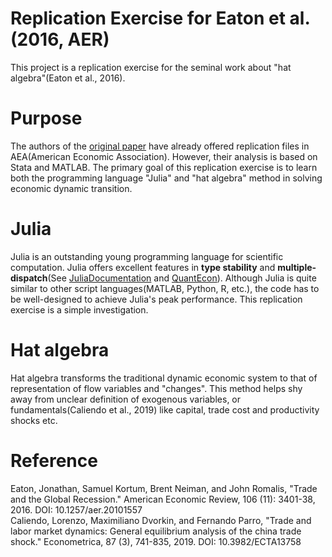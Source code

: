 # Replication Exercise for Eaton et al.(2016, AER)
This project is a replication exercise for the seminal work about "hat algebra"(Eaton et al., 2016).

# Purpose
The authors of the [original paper](https://www.aeaweb.org/articles?id=10.1257/aer.20101557) have already offered replication files in AEA(American Economic Association). However, their analysis is based on Stata and MATLAB. The primary goal of this replication exercise is to learn both the programming language "Julia" and "hat algebra" method in solving economic dynamic transition.

# Julia
Julia is an outstanding young programming language for scientific computation. Julia offers excellent features in **type stability** and **multiple-dispatch**(See [JuliaDocumentation](https://docs.julialang.org/en/v1/manual/documentation/index.html) and [QuantEcon](https://julia.quantecon.org/)). Although Julia is quite similar to other script languages(MATLAB, Python, R, etc.), the code has to be well-designed to achieve Julia's peak performance. This replication exercise is a simple investigation.

# Hat algebra
Hat algebra transforms the traditional dynamic economic system to that of representation of flow variables and "changes". This method helps shy away from unclear definition of exogenous variables, or fundamentals(Caliendo et al., 2019) like capital, trade cost and productivity shocks etc.

# Reference
Eaton, Jonathan, Samuel Kortum, Brent Neiman, and John Romalis, "Trade and the Global Recession." American Economic Review, 106 (11): 3401-38, 2016. DOI: 10.1257/aer.20101557  
Caliendo, Lorenzo, Maximiliano Dvorkin, and Fernando Parro, "Trade and labor market dynamics: General equilibrium analysis of the china trade shock."  Econometrica, 87 (3), 741-835, 2019. DOI: 10.3982/ECTA13758
